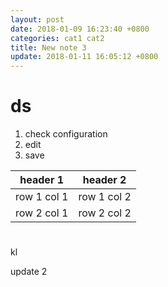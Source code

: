 ```yaml
---
layout: post
date: 2018-01-09 16:23:40 +0800
categories: cat1 cat2
title: New note 3
update: 2018-01-11 16:05:12 +0800
---
```


# ds
1. check configuration
2. edit 
3. save



header 1 | header 2
---|---
row 1 col 1 | row 1 col 2
row 2 col 1 | row 2 col 2

# 

kl

update 2